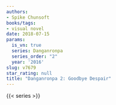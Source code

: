 ```yaml
---
authors:
- Spike Chunsoft
books/tags:
- visual novel
date: 2018-07-15
params:
  is_vn: true
  series: Danganronpa
  series_order: "2" 
  year: '2016'
slug: v7679
star_rating: null
title: "Danganronpa 2: Goodbye Despair"
---
```


<!--more-->

{{< series >}}